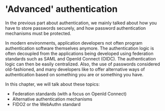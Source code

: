 # 'Advanced' authentication
In the previous part about authentication, we mainly talked about how you have to store passwords securely, and how password authentication mechanisms must be protected. 

In modern environments, application developers not often program authentication software themselves anymore. The authentication logic is often decoupled from the applications being developed using federation standards such as SAML and OpenId Connect (OIDC). The authentication logic can then be easily centralized. Also, the use of passwords considered old-fashioned, and many developers like to offer alternative ways of authentication based on something you are or something you have. 

In this chapter, we will talk about these topics:
* Federation standards (with a focus on OpenId Connect)
* Alternative authentication mechanisms
* FIDO2 or the WebAuthn standard

